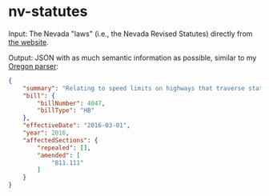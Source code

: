 nv-statutes
===========

Input: The Nevada "laws" (i.e., the Nevada Revised Statutes) directly from [the website](https://www.leg.state.nv.us/NRS/).

Output: JSON with as much semantic information as possible, similar to my [Oregon parser](https://github.com/dogweather/analyze-oregon-law-haskell):

```json
{
    "summary": "Relating to speed limits on highways that traverse state lines; creating new provisions; amending ORS 811.111; and declaring an emergency.",
    "bill": {
        "billNumber": 4047,
        "billType": "HB"
    }, 
    "effectiveDate": "2016-03-01",
    "year": 2016,
    "affectedSections": {
        "repealed": [],
        "amended": [
            "811.111"
        ]
    }
}
```

